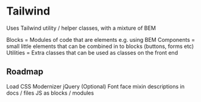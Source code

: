# Tailwind

Uses Tailwind utility / helper classes, with a mixture of BEM

Blocks = Modules of code that are elements e.g. using BEM
Components = small little elements that can be combined in to blocks (buttons, forms etc)
Utilities = Extra classes that can be used as classes on the front end

## Roadmap

Load CSS
Modernizer
jQuery (Optional)
Font face mixin
descriptions in docs / files
JS as blocks / modules
